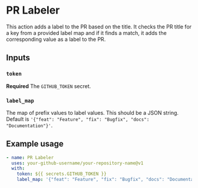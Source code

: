 # PR Labeler

This action adds a label to the PR based on the title. It checks the PR title for a key from a provided label map and if it finds a match, it adds the corresponding value as a label to the PR.

## Inputs

### `token`

**Required** The `GITHUB_TOKEN` secret.

### `label_map`

The map of prefix values to label values. This should be a JSON string. Default is `'{"feat": "Feature", "fix": "Bugfix", "docs": "Documentation"}'`.

## Example usage

```yaml
- name: PR Labeler
  uses: your-github-username/your-repository-name@v1
  with:
    token: ${{ secrets.GITHUB_TOKEN }}
    label_map: '{"feat": "Feature", "fix": "Bugfix", "docs": "Documentation"}'
